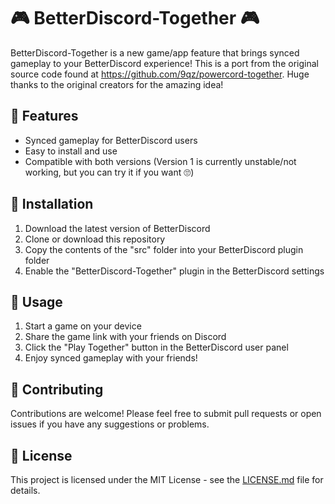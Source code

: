 # 🎮 BetterDiscord-Together 🎮 

BetterDiscord-Together is a new game/app feature that brings synced gameplay to your BetterDiscord experience! This is a port from the original source code found at https://github.com/9qz/powercord-together. Huge thanks to the original creators for the amazing idea!

## 🚀 Features

- Synced gameplay for BetterDiscord users
- Easy to install and use
- Compatible with both versions (Version 1 is currently unstable/not working, but you can try it if you want 🙄)

## 🔧 Installation

1. Download the latest version of BetterDiscord
2. Clone or download this repository
3. Copy the contents of the "src" folder into your BetterDiscord plugin folder
4. Enable the "BetterDiscord-Together" plugin in the BetterDiscord settings

## 📝 Usage

1. Start a game on your device
2. Share the game link with your friends on Discord
3. Click the "Play Together" button in the BetterDiscord user panel
4. Enjoy synced gameplay with your friends!

## 🤝 Contributing

Contributions are welcome! Please feel free to submit pull requests or open issues if you have any suggestions or problems.

## 📄 License

This project is licensed under the MIT License - see the [LICENSE.md](LICENSE.md) file for details.
